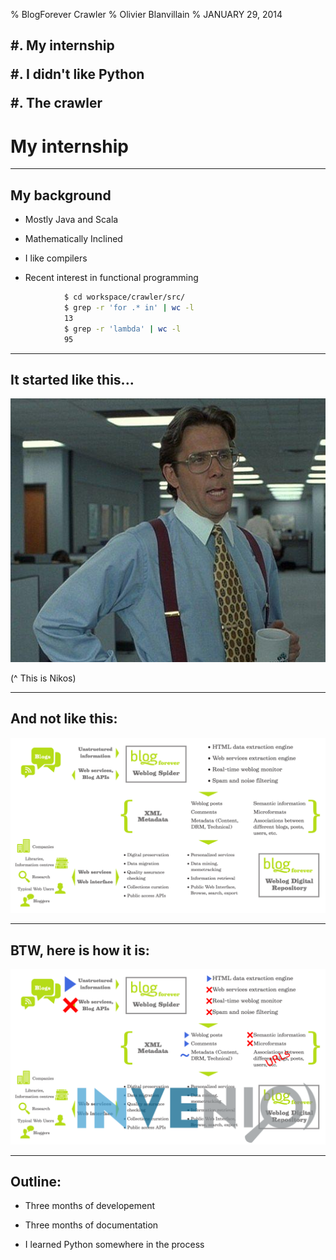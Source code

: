 % BlogForever Crawler
% Olivier Blanvillain
% JANUARY 29, 2014

<h2>
#. My internship

#. I didn't like Python

#. The crawler
</h2>

My internship
=============

----------------------------------------------------------

## My background

- Mostly Java and Scala

- Mathematically Inclined

- I like compilers

- Recent interest in functional programming  

```bash
            $ cd workspace/crawler/src/
            $ grep -r 'for .* in' | wc -l
            13
            $ grep -r 'lambda' | wc -l
            95
```

----------------------------------------------------------

## It started like this...

![](img/great.jpg)

(^ This is Nikos)

<!--
  goal -> text editor -> get started
  great effect
  highly motivated, feels like mine
-->

----------------------------------------------------------

## And not like this:

![](img/bro.png)

<!--
  online on bf.eu
  not: started in 2011
  not: close source version
-->

----------------------------------------------------------

## BTW, here is how it is:

![](img/brolol.png)

<!--
  no api
  twitter closed
  real time with invenio?
  microformat/semantic: .5%
  links are all URLs
  
  crawler's job
-->

----------------------------------------------------------

## Outline:

- Three months of developement

- Three months of documentation

- I learned Python somewhere in the process

